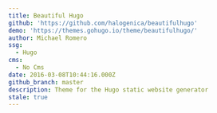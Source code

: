 ```yaml
---
title: Beautiful Hugo
github: 'https://github.com/halogenica/beautifulhugo'
demo: 'https://themes.gohugo.io/theme/beautifulhugo/'
author: Michael Romero
ssg:
  - Hugo
cms:
  - No Cms
date: 2016-03-08T10:44:16.000Z
github_branch: master
description: Theme for the Hugo static website generator
stale: true
---
```

